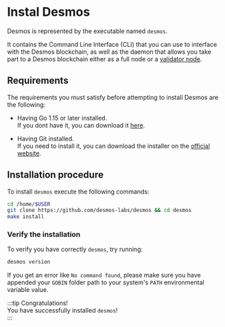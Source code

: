 # Instal Desmos

Desmos is represented by the executable named `desmos`.

It contains the Command Line Interface (CLI) that you can use to interface with the Desmos blockchain, as well as the
daemon that allows you take part to a Desmos blockchain either as a full node or
a [validator node](../04-validators/01-overview.md).

## Requirements

The requirements you must satisfy before attempting to install Desmos are the following:

- Having Go 1.15 or later installed.  
  If you dont have it, you can download it [here](https://golang.org/dl/).

- Having Git installed.  
  If you need to install it, you can download the installer on the [official website](https://git-scm.com/downloads).

## Installation procedure

To install `desmos` execute the following commands:

```bash
cd /home/$USER
git clone https://github.com/desmos-labs/desmos && cd desmos
make install
```

### Verify the installation

To verify you have correctly `desmos`, try running:

```bash
desmos version
``` 

If you get an error like `No command found`, please make sure you have appended your `GOBIN` folder path to your
system's `PATH` environmental variable value.

:::tip Congratulations!   
You have successfully installed `desmos`!  
:::
